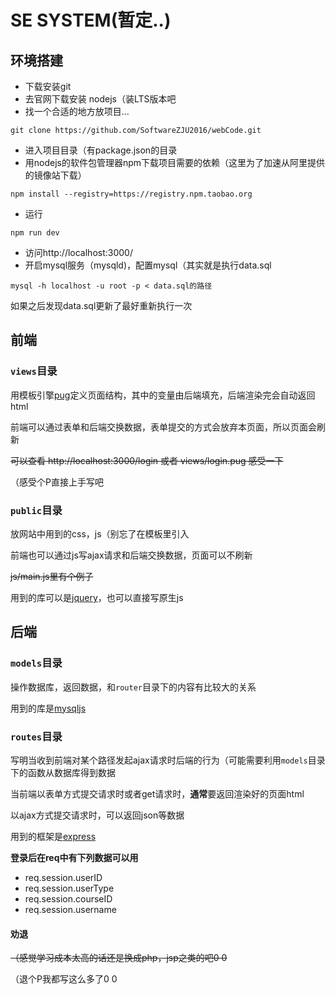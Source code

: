 # SE SYSTEM(暂定..)
## 环境搭建
+ 下载安装git
+ 去官网下载安装 nodejs（装LTS版本吧
+ 找一个合适的地方放项目...
```
git clone https://github.com/SoftwareZJU2016/webCode.git
```
+ 进入项目目录（有package.json的目录
+ 用nodejs的软件包管理器npm下载项目需要的依赖（这里为了加速从阿里提供的镜像站下载）
```
npm install --registry=https://registry.npm.taobao.org
```
+ 运行
```
npm run dev
```
+ 访问http://localhost:3000/
+ 开启mysql服务（mysqld)，配置mysql（其实就是执行data.sql
```
mysql -h localhost -u root -p < data.sql的路径
```
如果之后发现data.sql更新了最好重新执行一次

## 前端
### `views`目录
用模板引擎[pug](https://pugjs.org)定义页面结构，其中的变量由后端填充，后端渲染完会自动返回html

前端可以通过表单和后端交换数据，表单提交的方式会放弃本页面，所以页面会刷新

<p style="text-decoration: line-through">可以查看 http://localhost:3000/login 或者 views/login.pug 感受一下</p>
（感受个P直接上手写吧

### `public`目录
放网站中用到的css，js（别忘了在模板里引入

前端也可以通过js写ajax请求和后端交换数据，页面可以不刷新

<p style="text-decoration: line-through">js/main.js里有个例子</p>


用到的库可以是[jquery](http://jquery.com/)，也可以直接写原生js

## 后端
### `models`目录
操作数据库，返回数据，和`router`目录下的内容有比较大的关系

用到的库是[mysqljs](https://github.com/mysqljs/mysql)

### `routes`目录
写明当收到前端对某个路径发起ajax请求时后端的行为（可能需要利用`models`目录下的函数从数据库得到数据

当前端以表单方式提交请求时或者get请求时，**通常**要返回渲染好的页面html

以ajax方式提交请求时，可以返回json等数据

用到的框架是[express](https://expressjs.com)

**登录后在req中有下列数据可以用**
+ req.session.userID
+ req.session.userType
+ req.session.courseID
+ req.session.username

#### 劝退
<p style="text-decoration: line-through">（感觉学习成本太高的话还是换成php，jsp之类的吧0 0</p>
（退个P我都写这么多了0 0
